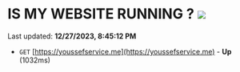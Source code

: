 # IS MY WEBSITE RUNNING ? [![](https://img.shields.io/static/v1?label=Sponsor&message=%E2%9D%A4&logo=GitHub&color=%23fe8e86)](https://github.com/sponsors/<username>)

Last updated: **12/27/2023, 8:45:12 PM**

- `GET` [https://youssefservice.me](https://youssefservice.me) - **Up** (1032ms)
